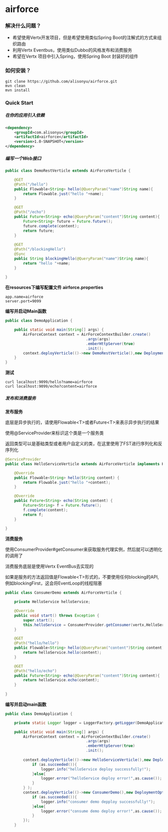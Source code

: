 # airforce
### 解决什么问题？

* 希望使用Vertx开发项目，但是希望使用类似Spring Boot的注解式的方式来组织路由
* 利用Vertx Eventbus，使用类似Dubbo的风格发布和消费服务
* 希望在Vertx 项目中引入Spring，使用Spring Boot 封装好的组件



### 如何安装？

```shell
git clone https://github.com/alisonyu/airforce.git
mvn clean
mvn install
```



### Quick Start

##### 在你的应用引入依赖

```xml
<dependency>
	<groupId>com.alisonyu</groupId>
    <artifactId>airforce</artifactId>
    <version>1.0-SNAPSHOT</version>
</dependency>
```

##### 编写一个Web接口

```java
public class DemoRestVerticle extends AirForceVerticle {

    @GET
    @Path("/hello")
    public Flowable<String> hello(@QueryParam("name")String name){
        return Flowable.just("hello "+name);
    }

    @GET
    @Path("/echo")
    public Future<String> echo(@QueryParam("content")String content){
        Future<String> future = Future.future();
        future.complete(content);
        return future;
    }
    
    @GET
    @Path("/blockingHello")
    @Sync
    public String blockingHello(@QueryParam("name")String name){
        return "hello "+name;
    }
    
}
```



**在resources下编写配置文件 airforce.properties**

```properties
app.name=airforce
server.port=9099
```



**编写并启动Main函数**

```java
public class DemoApplication {

    public static void main(String[] args) {
        AirForceContext context = AirForceContextBuilder.create()
                                    .args(args)
                                    .emberHttpServer(true)
                                    .init();
        context.deployVerticle(()->new DemoRestVerticle(),new DeploymentOptions(),null);
    }
}
```



**测试**

```shell
curl localhost:9099/hello?name=airforce
curl localhost:9099/echo?content=airforce
```



##### 发布和消费服务

**发布服务**

底层是异步执行的，请使用Flowable\<T>或者Future\<T>来表示异步执行的结果

使用@ServiceProvider来标识这个类是一个服务类

返回类型可以是基础类型或者用户自定义的类，在这里使用了FST进行序列化和反序列化

```java
@ServiceProvider
public class HelloServiceVerticle extends AirForceVerticle implements HelloService{

    @Override
    public Flowable<String> hello(String content) {
        return Flowable.just("hello "+content);
    }

    @Override
    public Future<String> echo(String content) {
        Future<String> f = Future.future();
        f.complete(content);
        return f;
    }
    
}
```



**消费服务**

使用ConsumerProvider#getConsumer来获取服务代理实例，然后就可以透明化的调用了

消费服务底层是使用Vertx EventBus去实现的

如果是服务的方法返回值是Flowable\<T>形式的，不要使用任何blocking的API,例如blockingFirst，这会将EventLoop的线程阻塞

```java
public class ConsumerDemo extends AirForceVerticle {

    private HelloService helloService;

    @Override
    public void start() throws Exception {
        super.start();
        this.helloService = ConsumerProvider.getConsumer(vertx,HelloService.class);
    }

    @GET
    @Path("hello/hello")
    public Flowable<String> hello(@QueryParam("content")String content){
        return helloService.hello(content);
    }

    @GET
    @Path("hello/echo")
    public Future<String> echo(@QueryParam("content")String content){
        return helloService.echo(content);
    }
    
}
```



**编写并启动main函数**

```java
public class DemoApplication {

    private static Logger logger = LoggerFactory.getLogger(DemoApplication.class);

    public static void main(String[] args) {
        AirForceContext context = AirForceContextBuilder.create()
                                    .args(args)
                                    .emberHttpServer(true)
                                    .init();
        
        context.deployVerticle(()->new HelloServiceVerticle(),new DeploymentOptions().setInstances(4),as ->{
            if (as.succeeded()){
                logger.info("helloService deploy successfully!");
            }else{
                logger.error("helloService deploy error!",as.cause());
            }
        } );
        context.deployVerticle(()->new ConsumerDemo(),new DeploymentOptions(),as -> {
            if (as.succeeded()){
                logger.info("consumer demo depploy successfully!");
            }else{
                logger.error("consume demo deploy error!",as.cause());
            }
        });
    }
```





